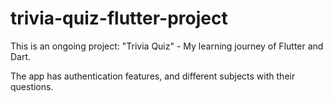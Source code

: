 # trivia-quiz-flutter-project
This is an ongoing project: "Trivia Quiz" - My learning journey of Flutter and Dart.

The app has authentication features, and different subjects with their questions.

